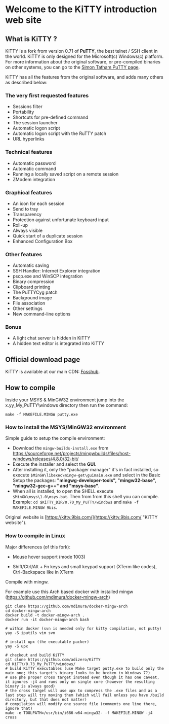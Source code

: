 # Welcome to the KiTTY introduction web site

## What is KiTTY ?
KiTTY is a fork from version 0.71 of **PuTTY**, the best telnet / SSH client in the world.
KiTTY is only designed for the Microsoft(c) Windows(c) platform. For more information about the original software, or pre-compiled binaries on other systems, you can go to the [Simon Tatham PuTTY page](http://www.chiark.greenend.org.uk/~sgtatham/putty/ "PuTTY").

KiTTY has all the features from the original software, and adds many others as described below:

### The very first requested features
* Sessions filter
* Portability
* Shortcuts for pre-defined command
* The session launcher
* Automatic logon script
* Automatic logon script with the RuTTY patch
* URL hyperlinks

### Technical features
* Automatic password
* Automatic command
* Running a locally saved script on a remote session
* ZModem integration

### Graphical features
* An icon for each session
* Send to tray
* Transparency
* Protection against unfortunate keyboard input
* Roll-up
* Always visible
* Quick start of a duplicate session
* Enhanced Configuration Box

### Other features
* Automatic saving
* SSH Handler: Internet Explorer integration
* pscp.exe and WinSCP integration
* Binary compression
* Clipboard printing
* The PuTTYCyg patch
* Background image
* File association
* Other settings
* New command-line options

### Bonus
* A light chat server is hidden in KiTTY
* A hidden text editor is integrated into KiTTY

## Official download page

KiTTY is available at our main CDN: [Fosshub](https://www.fosshub.com/KiTTY.html).

## How to compile
Inside your MSYS & MinGW32 environment jump into the x.yy_My_PuTTY\windows directory then run the command:

    make -f MAKEFILE.MINGW putty.exe

### How to install the MSYS/MinGW32 environment
Simple guide to setup the compile environment:

- Download the `mingw-builds-install.exe` from https://sourceforge.net/projects/mingwbuilds/files/host-windows/releases/4.8.0/32-bit/
- Execute the installer and select the **GUI**.
- After installing it, only the "packager manager" it's in fact installed, so execute `$MinGW\libexec\mingw-get\guimain.exe` and select in the Basic Setup the packages: **"mingwg-developer-tools", "mingw32-base", "mingw32-gcc-g++" and "msys-base"**.
- When all is installed, to open the SHELL execute `$MinGW\msys\1.0\msys.bat`. Then from from this shell you can compile. Example: `cd $KiTTY_DIR/0.70_My_PuTTY/windows` and `make -f MAKEFILE.MINGW 9bis`.

Original website is [https://kitty.9bis.com/](https://kitty.9bis.com/ "KiTTY website").

### How to compile in Linux

Major differences (of this fork):

* Mouse hover support (mode 1003)

* Shift/Ctrl/Alt + Fn keys and small keypad support (XTerm like codes), Ctrl-Backspace like in XTerm

Compile with mingw.

For example use this Arch based docker with installed mingw (https://github.com/mdimura/docker-mingw-arch)

    git clone https://github.com/mdimura/docker-mingw-arch
    cd docker-mingw-arch
    docker build -t docker-mingw-arch .
    docker run -it docker-mingw-arch bash

    # within docker (svn is needed only for kitty compilation, not putty)
    yay -S iputils vim svn

    # install upx (the executable packer)
    yay -S upx
    
    # checkout and build KiTTY
    git clone https://github.com/adizero/KiTTY
    cd KiTTY/0.73_My_PuTTY/windows/
    # build KiTTY executables (use Make target putty.exe to build only the main one; this target's binary looks to be broken in Windows 7?)
    # use phe proper cross target instead even though it has one caveat, it ignores -j4 and runs only on single core (however the resulting binary is always good)
    # the cross target will use upx to compress the .exe files and as a last step will try moving them (which will fail unless you have /build directory, but that does not matter)
    # compilation will modify one source file (comments one line there, ignore that)
    make -e TOOLPATH=/usr/bin/i686-w64-mingw32- -f MAKEFILE.MINGW -j4 cross
